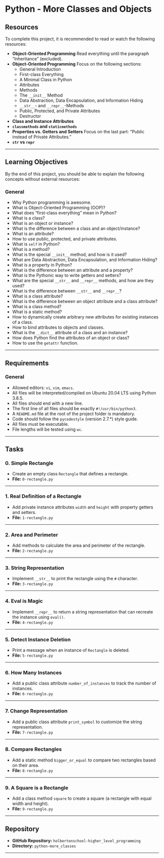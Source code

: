 # Python - More Classes and Objects

## Resources
To complete this project, it is recommended to read or watch the following resources:

- **Object-Oriented Programming**
	Read everything until the paragraph “Inheritance” (excluded).
- **Object-Oriented Programming**
	Focus on the following sections:
	- General Introduction
	- First-class Everything
	- A Minimal Class in Python
	- Attributes
	- Methods
	- The `__init__` Method
	- Data Abstraction, Data Encapsulation, and Information Hiding
	- `__str__`- and `__repr__`-Methods
	- Public, Protected, and Private Attributes
	- Destructor
- **Class and Instance Attributes**
- **`classmethods` and `staticmethods`**
- **Properties vs. Getters and Setters**
	Focus on the last part: “Public instead of Private Attributes.”
- **`str` vs `repr`**

---

## Learning Objectives
By the end of this project, you should be able to explain the following concepts without external resources:

### General
- Why Python programming is awesome.
- What is Object-Oriented Programming (OOP)?
- What does “first-class everything” mean in Python?
- What is a class?
- What is an object or instance?
- What is the difference between a class and an object/instance?
- What is an attribute?
- How to use public, protected, and private attributes.
- What is `self` in Python?
- What is a method?
- What is the special `__init__` method, and how is it used?
- What are Data Abstraction, Data Encapsulation, and Information Hiding?
- What is a property in Python?
- What is the difference between an attribute and a property?
- What is the Pythonic way to write getters and setters?
- What are the special `__str__` and `__repr__` methods, and how are they used?
- What is the difference between `__str__` and `__repr__`?
- What is a class attribute?
- What is the difference between an object attribute and a class attribute?
- What is a class method?
- What is a static method?
- How to dynamically create arbitrary new attributes for existing instances of a class.
- How to bind attributes to objects and classes.
- What is the `__dict__` attribute of a class and an instance?
- How does Python find the attributes of an object or class?
- How to use the `getattr` function.

---

## Requirements

### General
- Allowed editors: `vi`, `vim`, `emacs`.
- All files will be interpreted/compiled on Ubuntu 20.04 LTS using Python 3.8.5.
- All files should end with a new line.
- The first line of all files should be exactly `#!/usr/bin/python3`.
- A `README.md` file at the root of the project folder is mandatory.
- Code should follow the `pycodestyle` (version 2.7.*) style guide.
- All files must be executable.
- File lengths will be tested using `wc`.

---

## Tasks

### 0. Simple Rectangle
- Create an empty class `Rectangle` that defines a rectangle.
- **File:** `0-rectangle.py`

---

### 1. Real Definition of a Rectangle
- Add private instance attributes `width` and `height` with property getters and setters.
- **File:** `1-rectangle.py`

---

### 2. Area and Perimeter
- Add methods to calculate the area and perimeter of the rectangle.
- **File:** `2-rectangle.py`

---

### 3. String Representation
- Implement `__str__` to print the rectangle using the `#` character.
- **File:** `3-rectangle.py`

---

### 4. Eval is Magic
- Implement `__repr__` to return a string representation that can recreate the instance using `eval()`.
- **File:** `4-rectangle.py`

---

### 5. Detect Instance Deletion
- Print a message when an instance of `Rectangle` is deleted.
- **File:** `5-rectangle.py`

---

### 6. How Many Instances
- Add a public class attribute `number_of_instances` to track the number of instances.
- **File:** `6-rectangle.py`

---

### 7. Change Representation
- Add a public class attribute `print_symbol` to customize the string representation.
- **File:** `7-rectangle.py`

---

### 8. Compare Rectangles
- Add a static method `bigger_or_equal` to compare two rectangles based on their area.
- **File:** `8-rectangle.py`

---

### 9. A Square is a Rectangle
- Add a class method `square` to create a square (a rectangle with equal width and height).
- **File:** `9-rectangle.py`

---

## Repository
- **GitHub Repository:** `holbertonschool-higher_level_programming`
- **Directory:** `python-more_classes`

---